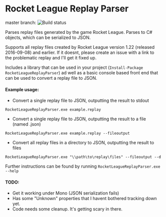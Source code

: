 # Rocket League Replay Parser
master branch: ![Build status](https://api.travis-ci.org/jjbott/RocketLeagueReplayParser.svg)

Parses replay files generated by the game Rocket League. Parses to C# objects, which can be serialized to JSON.

Supports all replay files created by Rocket League version 1.22 (released 2016-09-08) and earlier.  If it doesnt, please create an issue with a link to the problematic replay and I'll get it fixed up.

Includes a library that can be used in your project (```Install-Package RocketLeagueReplayParser```) ad well as a basic console based front end that can be used to convert a replay file to JSON. 

#### Example usage:

* Convert a single replay file to JSON, outputting the result to stdout

```RocketLeagueReplayParser.exe example.replay```

* Convert a single replay file to JSON, outputting the result to a file (named <file>.json)

```RocketLeagueReplayParser.exe example.replay --fileoutput```

* Convert all replay files in a directory to JSON, outputting the result to files

```RocketLeagueReplayParser.exe "\\path\to\replay\files" --fileoutput --d```

Further instructions can be found by running ```RocketLeagueReplayParser.exe --help```

#### TODO:
* Get it working under Mono (JSON serialization fails)
* Has some "Unknown" properties that I havent bothered tracking down yet.
* Code needs some cleanup. It's getting scary in there.
  
